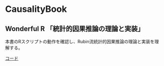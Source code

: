 # CausalityBook

## Wonderful R 「統計的因果推論の理論と実装」

本書のRスクリプトの動作を確認し、Rubin流統計的因果推論の理論と実装を理解する。

[コード](https://github.com/akiabe/CausalityBook/tree/main/src)

